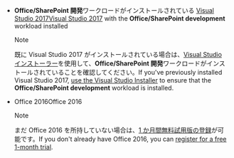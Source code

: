 - <span data-ttu-id="f3354-101">**Office/SharePoint 開発**ワークロードがインストールされている [Visual Studio 2017](https://www.visualstudio.com/vs/)</span><span class="sxs-lookup"><span data-stu-id="f3354-101">[Visual Studio 2017](https://www.visualstudio.com/vs/) with the **Office/SharePoint development** workload installed</span></span>

    > [!NOTE]
    > <span data-ttu-id="f3354-102">既に Visual Studio 2017 がインストールされている場合は、[Visual Studio インストーラー](https://docs.microsoft.com/visualstudio/install/modify-visual-studio)を使用して、**Office/SharePoint 開発**ワークロードがインストールされていることを確認してください。</span><span class="sxs-lookup"><span data-stu-id="f3354-102">If you've previously installed Visual Studio 2017, [use the Visual Studio Installer](https://docs.microsoft.com/visualstudio/install/modify-visual-studio) to ensure that the **Office/SharePoint development** workload is installed.</span></span> 

- <span data-ttu-id="f3354-103">Office 2016</span><span class="sxs-lookup"><span data-stu-id="f3354-103">Office 2016</span></span> 
    
    > [!NOTE]
    > <span data-ttu-id="f3354-104">まだ Office 2016 を所持していない場合は、[1 か月間無料試用版の登録](http://office.microsoft.com/try/?WT%2Eintid1=ODC%5FENUS%5FFX101785584%5FXT104056786)が可能です。</span><span class="sxs-lookup"><span data-stu-id="f3354-104">If you don't already have Office 2016, you can [register for a free 1-month trial](http://office.microsoft.com/try/?WT%2Eintid1=ODC%5FENUS%5FFX101785584%5FXT104056786).</span></span>